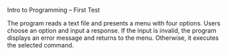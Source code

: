 Intro to Programming – First Test

The program reads a text file and presents a menu with four options. 
Users choose an option and input a response. If the input is invalid, the program displays an error message and returns to the menu. 
Otherwise, it executes the selected command.
